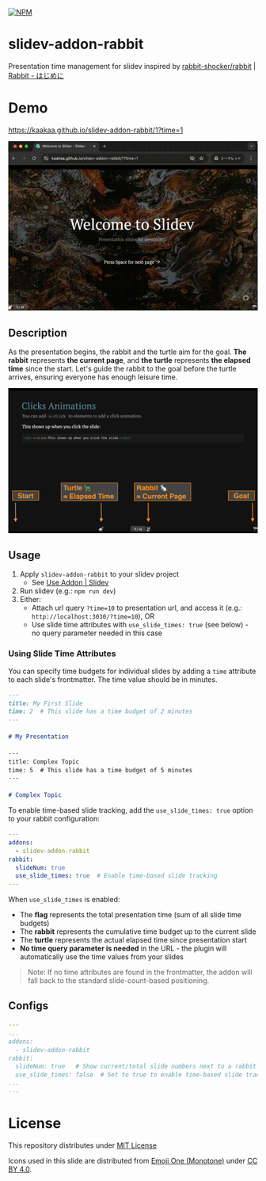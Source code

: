 [![NPM](https://img.shields.io/npm/v/slidev-addon-rabbit)](https://www.npmjs.com/package/slidev-addon-rabbit)
# slidev-addon-rabbit

Presentation time management for slidev inspired by [rabbit\-shocker/rabbit](https://github.com/rabbit-shocker/rabbit/) | [Rabbit \- はじめに](https://rabbit-shocker.org/ja/)

# Demo

https://kaakaa.github.io/slidev-addon-rabbit/1?time=1

![](./assets/screen.gif)

## Description

As the presentation begins, the rabbit and the turtle aim for the goal. **The rabbit** represents **the current page**, and **the turtle** represents **the elapsed time** since the start. Let's guide the rabbit to the goal before the turtle arrives, ensuring everyone has enough leisure time.

![](./assets/description.png)

## Usage

1. Apply `slidev-addon-rabbit` to your slidev project
   - See [Use Addon \| Slidev](https://sli.dev/addons/use.html)
2. Run slidev (e.g.: `npm run dev`)
3. Either:
   - Attach url query `?time=10` to presentation url, and access it (e.g.: `http://localhost:3030/?time=10`), OR
   - Use slide time attributes with `use_slide_times: true` (see below) - no query parameter needed in this case

### Using Slide Time Attributes

You can specify time budgets for individual slides by adding a `time` attribute to each slide's frontmatter. The time value should be in minutes.

```md
---
title: My First Slide
time: 2  # This slide has a time budget of 2 minutes
---

# My Presentation

---
title: Complex Topic
time: 5  # This slide has a time budget of 5 minutes
---

# Complex Topic
```

To enable time-based slide tracking, add the `use_slide_times: true` option to your rabbit configuration:

```yaml
---
addons:
  - slidev-addon-rabbit
rabbit:
  slideNum: true
  use_slide_times: true  # Enable time-based slide tracking
---
```

When `use_slide_times` is enabled:

- The **flag** represents the total presentation time (sum of all slide time budgets)
- The **rabbit** represents the cumulative time budget up to the current slide
- The **turtle** represents the actual elapsed time since presentation start
- **No time query parameter is needed** in the URL - the plugin will automatically use the time values from your slides

> Note: If no time attributes are found in the frontmatter, the addon will fall back to the standard slide-count-based positioning.

## Configs

```yaml
---
...
addons:
  - slidev-addon-rabbit
rabbit:
  slideNum: true   # Show current/total slide numbers next to a rabbit icon
  use_slide_times: false  # Set to true to enable time-based slide tracking (default: false)
...
---
```

# License

This repository distributes under [MIT License](./LICENSE)

Icons used in this slide are distributed from [Emoji One \(Monotone\)](https://icon-sets.iconify.design/emojione-monotone/) under [CC BY 4.0](https://creativecommons.org/licenses/by/4.0/deed.ja).

